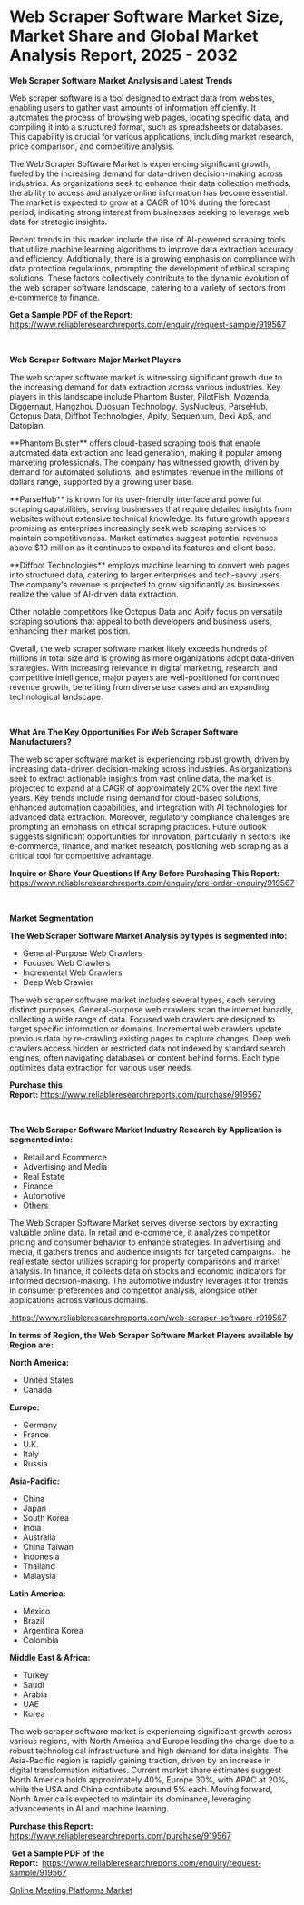 <p><h1>Web Scraper Software Market Size, Market Share and Global Market Analysis Report, 2025 - 2032</h1></p><p><strong>Web Scraper Software Market Analysis and Latest Trends</strong></p>
<p><p>Web scraper software is a tool designed to extract data from websites, enabling users to gather vast amounts of information efficiently. It automates the process of browsing web pages, locating specific data, and compiling it into a structured format, such as spreadsheets or databases. This capability is crucial for various applications, including market research, price comparison, and competitive analysis.</p><p>The Web Scraper Software Market is experiencing significant growth, fueled by the increasing demand for data-driven decision-making across industries. As organizations seek to enhance their data collection methods, the ability to access and analyze online information has become essential. The market is expected to grow at a CAGR of 10% during the forecast period, indicating strong interest from businesses seeking to leverage web data for strategic insights.</p><p>Recent trends in this market include the rise of AI-powered scraping tools that utilize machine learning algorithms to improve data extraction accuracy and efficiency. Additionally, there is a growing emphasis on compliance with data protection regulations, prompting the development of ethical scraping solutions. These factors collectively contribute to the dynamic evolution of the web scraper software landscape, catering to a variety of sectors from e-commerce to finance.</p></p>
<p><strong>Get a Sample PDF of the Report:&nbsp;</strong> <a href="https://www.reliableresearchreports.com/enquiry/request-sample/919567?utm_campaign=3061&utm_medium=2&utm_source=Github&utm_content=ia&utm_term=07032025&utm_id=web-scraper-software">https://www.reliableresearchreports.com/enquiry/request-sample/919567</a></p>
<p>&nbsp;</p>
<p><strong>Web Scraper Software Major Market Players</strong></p>
<p><p>The web scraper software market is witnessing significant growth due to the increasing demand for data extraction across various industries. Key players in this landscape include Phantom Buster, PilotFish, Mozenda, Diggernaut, Hangzhou Duosuan Technology, SysNucleus, ParseHub, Octopus Data, Diffbot Technologies, Apify, Sequentum, Dexi ApS, and Datopian.</p><p>**Phantom Buster** offers cloud-based scraping tools that enable automated data extraction and lead generation, making it popular among marketing professionals. The company has witnessed growth, driven by demand for automated solutions, and estimates revenue in the millions of dollars range, supported by a growing user base.</p><p>**ParseHub** is known for its user-friendly interface and powerful scraping capabilities, serving businesses that require detailed insights from websites without extensive technical knowledge. Its future growth appears promising as enterprises increasingly seek web scraping services to maintain competitiveness. Market estimates suggest potential revenues above $10 million as it continues to expand its features and client base.</p><p>**Diffbot Technologies** employs machine learning to convert web pages into structured data, catering to larger enterprises and tech-savvy users. The company's revenue is projected to grow significantly as businesses realize the value of AI-driven data extraction.</p><p>Other notable competitors like Octopus Data and Apify focus on versatile scraping solutions that appeal to both developers and business users, enhancing their market position.</p><p>Overall, the web scraper software market likely exceeds hundreds of millions in total size and is growing as more organizations adopt data-driven strategies. With increasing relevance in digital marketing, research, and competitive intelligence, major players are well-positioned for continued revenue growth, benefiting from diverse use cases and an expanding technological landscape.</p></p>
<p>&nbsp;</p>
<p><strong>What Are The Key Opportunities For Web Scraper Software Manufacturers?</strong></p>
<p><p>The web scraper software market is experiencing robust growth, driven by increasing data-driven decision-making across industries. As organizations seek to extract actionable insights from vast online data, the market is projected to expand at a CAGR of approximately 20% over the next five years. Key trends include rising demand for cloud-based solutions, enhanced automation capabilities, and integration with AI technologies for advanced data extraction. Moreover, regulatory compliance challenges are prompting an emphasis on ethical scraping practices. Future outlook suggests significant opportunities for innovation, particularly in sectors like e-commerce, finance, and market research, positioning web scraping as a critical tool for competitive advantage.</p></p>
<p><strong>Inquire or Share Your Questions If Any Before Purchasing This Report:</strong> <a href="https://www.reliableresearchreports.com/enquiry/pre-order-enquiry/919567?utm_campaign=3061&utm_medium=2&utm_source=Github&utm_content=ia&utm_term=07032025&utm_id=web-scraper-software">https://www.reliableresearchreports.com/enquiry/pre-order-enquiry/919567</a></p>
<p>&nbsp;</p>
<p><strong>Market Segmentation</strong></p>
<p><strong>The Web Scraper Software Market Analysis by types is segmented into:</strong></p>
<p><ul><li>General-Purpose Web Crawlers</li><li>Focused Web Crawlers</li><li>Incremental Web Crawlers</li><li>Deep Web Crawler</li></ul></p>
<p><p>The web scraper software market includes several types, each serving distinct purposes. General-purpose web crawlers scan the internet broadly, collecting a wide range of data. Focused web crawlers are designed to target specific information or domains. Incremental web crawlers update previous data by re-crawling existing pages to capture changes. Deep web crawlers access hidden or restricted data not indexed by standard search engines, often navigating databases or content behind forms. Each type optimizes data extraction for various user needs.</p></p>
<p><strong>Purchase this Report:&nbsp;</strong><a href="https://www.reliableresearchreports.com/purchase/919567?utm_campaign=3061&utm_medium=2&utm_source=Github&utm_content=ia&utm_term=07032025&utm_id=web-scraper-software">https://www.reliableresearchreports.com/purchase/919567</a></p>
<p>&nbsp;</p>
<p><strong>The Web Scraper Software Market Industry Research by Application is segmented into:</strong></p>
<p><ul><li>Retail and Ecommerce</li><li>Advertising and Media</li><li>Real Estate</li><li>Finance</li><li>Automotive</li><li>Others</li></ul></p>
<p><p>The Web Scraper Software Market serves diverse sectors by extracting valuable online data. In retail and e-commerce, it analyzes competitor pricing and consumer behavior to enhance strategies. In advertising and media, it gathers trends and audience insights for targeted campaigns. The real estate sector utilizes scraping for property comparisons and market analysis. In finance, it collects data on stocks and economic indicators for informed decision-making. The automotive industry leverages it for trends in consumer preferences and competitor analysis, alongside other applications across various domains.</p></p>
<p><a href="https://www.reliableresearchreports.com/web-scraper-software-r919567?utm_campaign=3061&utm_medium=2&utm_source=Github&utm_content=ia&utm_term=07032025&utm_id=web-scraper-software">&nbsp;https://www.reliableresearchreports.com/web-scraper-software-r919567</a></p>
<p><strong>In terms of Region, the Web Scraper Software Market Players available by Region are:</strong></p>
<p>
    <p> <strong> North America: </strong>
        <ul>
            <li>United States</li>
            <li>Canada</li>
        </ul>
        </p> 
    <p> <strong> Europe: </strong>
        <ul>
            <li>Germany</li>
            <li>France</li>
            <li>U.K.</li>
            <li>Italy</li>
            <li>Russia</li>
        </ul>
        </p> 
    <p> <strong> Asia-Pacific: </strong>
        <ul>
            <li>China</li>
            <li>Japan</li>
            <li>South Korea</li>
            <li>India</li>
            <li>Australia</li>
            <li>China Taiwan</li>
            <li>Indonesia</li>
            <li>Thailand</li>
            <li>Malaysia</li>
        </ul>
        </p> 
    <p> <strong> Latin America: </strong>
        <ul>
            <li>Mexico</li>
            <li>Brazil</li>
            <li>Argentina Korea</li>
            <li>Colombia</li>
        </ul>
        </p> 
    <p> <strong> Middle East & Africa: </strong>
        <ul>
            <li>Turkey</li>
            <li>Saudi</li>
            <li>Arabia</li>
            <li>UAE</li>
            <li>Korea</li>
        </ul>
    </p>
    </p>
<p><p>The web scraper software market is experiencing significant growth across various regions, with North America and Europe leading the charge due to a robust technological infrastructure and high demand for data insights. The Asia-Pacific region is rapidly gaining traction, driven by an increase in digital transformation initiatives. Current market share estimates suggest North America holds approximately 40%, Europe 30%, with APAC at 20%, while the USA and China contribute around 5% each. Moving forward, North America is expected to maintain its dominance, leveraging advancements in AI and machine learning.</p></p>
<p><strong>Purchase this Report: </strong><a href="https://www.reliableresearchreports.com/purchase/919567?utm_campaign=3061&utm_medium=2&utm_source=Github&utm_content=ia&utm_term=07032025&utm_id=web-scraper-software">https://www.reliableresearchreports.com/purchase/919567</a></p>
<p>&nbsp;<strong>Get a Sample PDF of the Report:&nbsp;&nbsp;</strong><a href="https://www.reliableresearchreports.com/enquiry/request-sample/919567?utm_campaign=3061&utm_medium=2&utm_source=Github&utm_content=ia&utm_term=07032025&utm_id=web-scraper-software">https://www.reliableresearchreports.com/enquiry/request-sample/919567</a></p>
<p><strong></strong></p>
<p><p><a href="https://github.com/klaassenmackenzie6/Market-Research-Report-List-1/blob/main/online-meeting-platforms-market.md?utm_campaign=3061&utm_medium=2&utm_source=Github&utm_content=ia&utm_term=07032025&utm_id=web-scraper-software">Online Meeting Platforms Market</a></p></p>